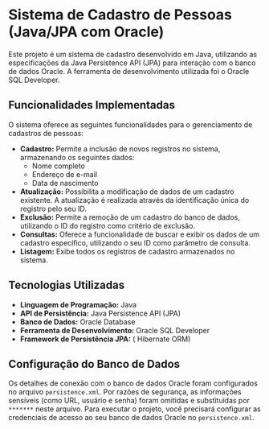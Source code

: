 # Sistema de Cadastro de Pessoas (Java/JPA com Oracle)

Este projeto é um sistema de cadastro desenvolvido em Java, utilizando as especificações da Java Persistence API (JPA) para interação com o banco de dados Oracle. A ferramenta de desenvolvimento utilizada foi o Oracle SQL Developer.

## Funcionalidades Implementadas

O sistema oferece as seguintes funcionalidades para o gerenciamento de cadastros de pessoas:

* **Cadastro:** Permite a inclusão de novos registros no sistema, armazenando os seguintes dados:
    * Nome completo
    * Endereço de e-mail
    * Data de nascimento
* **Atualização:** Possibilita a modificação de dados de um cadastro existente. A atualização é realizada através da identificação única do registro pelo seu ID.
* **Exclusão:** Permite a remoção de um cadastro do banco de dados, utilizando o ID do registro como critério de exclusão.
* **Consultas:** Oferece a funcionalidade de buscar e exibir os dados de um cadastro específico, utilizando o seu ID como parâmetro de consulta.
* **Listagem:** Exibe todos os registros de cadastro armazenados no sistema.

## Tecnologias Utilizadas

* **Linguagem de Programação:** Java
* **API de Persistência:** Java Persistence API (JPA)
* **Banco de Dados:** Oracle Database
* **Ferramenta de Desenvolvimento:** Oracle SQL Developer
* **Framework de Persistência JPA:** ( Hibernate ORM)

## Configuração do Banco de Dados

Os detalhes de conexão com o banco de dados Oracle foram configurados no arquivo `persistence.xml`. Por razões de segurança, as informações sensíveis (como URL, usuário e senha) foram omitidas e substituídas por `*******` neste arquivo. Para executar o projeto, você precisará configurar as credenciais de acesso ao seu banco de dados Oracle no `persistence.xml`.

